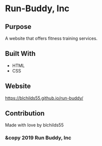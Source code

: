 # Run-Buddy, Inc

## Purpose
A website that offers fitness training services.

## Built With
* HTML
* CSS

## Website
https://blchilds55.github.io/run-buddy/

## Contribution
Made with love by blchilds55

### &copy 2019 Run Buddy, Inc
